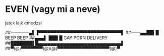# EVEN (vagy mi a neve)
jatek
lajk emodzsi

##──────▄▌▐▀▀▀▀▀▀▀▀▀▀▀▀▀▀▀▀▀▀▀▀▀​▀▀▀▀▀▀▌ 
##───▄▄██▌█ BEEP BEEP 
##▄▄▄▌▐██▌█ GAY PORN DELIVERY 
##███████▌█▄▄▄▄▄▄▄▄▄▄▄▄▄▄▄▄▄▄▄▄▄​▄▄▄▄▄▄▌ 
##▀(@)▀▀▀▀▀▀▀(@)(@)▀▀▀▀▀▀▀▀▀▀▀▀▀​▀▀▀▀(@)▀
